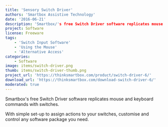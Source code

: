 ```yaml
---
title: 'Sensory Switch Driver'
authors: 'Smartbox Assistive Technology'
date: '2016-06-21'
description: 'Smartbox/'s free Switch Driver software replicates mouse and keyboard commands with switches.'
project: Software
license: Freeware
tags:
    - 'Switch Input Software'
    - 'Using the Mouse'
    - 'Alternative Access'
categories:
    - Software
image: items/switch-driver.png
thumb: items/switch-driver-thumb.png
project_url: 'https://thinksmartbox.com/product/switch-driver-6/'
download_url: 'https://thinksmartbox.com/download-switch-driver-6/'
moderated: true
---
```

Smartbox's free Switch Driver software replicates mouse and keyboard commands with switches.

With simple set-up to assign actions to your switches, customise and control any software package you need.
